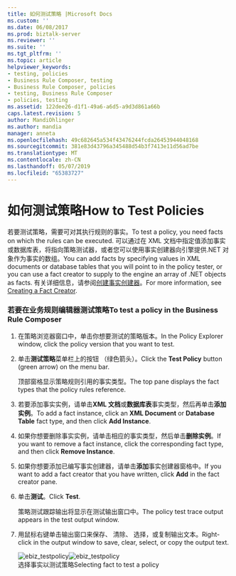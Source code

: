 ```yaml
---
title: 如何测试策略 |Microsoft Docs
ms.custom: ''
ms.date: 06/08/2017
ms.prod: biztalk-server
ms.reviewer: ''
ms.suite: ''
ms.tgt_pltfrm: ''
ms.topic: article
helpviewer_keywords:
- testing, policies
- Business Rule Composer, testing
- Business Rule Composer, policies
- testing, Business Rule Composer
- policies, testing
ms.assetid: 122dee26-d1f1-49a6-a6d5-a9d3d861a66b
caps.latest.revision: 5
author: MandiOhlinger
ms.author: mandia
manager: anneta
ms.openlocfilehash: 49c682645a534f43476244fcda26453944048168
ms.sourcegitcommit: 381e83d43796a345488d54b3f7413e11d56ad7be
ms.translationtype: MT
ms.contentlocale: zh-CN
ms.lasthandoff: 05/07/2019
ms.locfileid: "65383727"
---
```

# <a name="how-to-test-policies"></a><span data-ttu-id="02984-102">如何测试策略</span><span class="sxs-lookup"><span data-stu-id="02984-102">How to Test Policies</span></span>
<span data-ttu-id="02984-103">若要测试策略，需要可对其执行规则的事实。</span><span class="sxs-lookup"><span data-stu-id="02984-103">To test a policy, you need facts on which the rules can be executed.</span></span> <span data-ttu-id="02984-104">可以通过在 XML 文档中指定值添加事实或数据库表，将指向策略测试器，或者您可以使用事实创建器向引擎提供.NET 对象作为事实的数组。</span><span class="sxs-lookup"><span data-stu-id="02984-104">You can add facts by specifying values in XML documents or database tables that you will point to in the policy tester, or you can use a fact creator to supply to the engine an array of .NET objects as facts.</span></span> <span data-ttu-id="02984-105">有关详细信息，请参阅[创建事实创建器](../core/how-to-create-a-fact-creator.md)。</span><span class="sxs-lookup"><span data-stu-id="02984-105">For more information, see [Creating a Fact Creator](../core/how-to-create-a-fact-creator.md).</span></span>  
  
### <a name="to-test-a-policy-in-the-business-rule-composer"></a><span data-ttu-id="02984-106">若要在业务规则编辑器测试策略</span><span class="sxs-lookup"><span data-stu-id="02984-106">To test a policy in the Business Rule Composer</span></span>  
  
1.  <span data-ttu-id="02984-107">在策略浏览器窗口中，单击你想要测试的策略版本。</span><span class="sxs-lookup"><span data-stu-id="02984-107">In the Policy Explorer window, click the policy version that you want to test.</span></span>  
  
2.  <span data-ttu-id="02984-108">单击**测试策略**菜单栏上的按钮 （绿色箭头）。</span><span class="sxs-lookup"><span data-stu-id="02984-108">Click the **Test Policy** button (green arrow) on the menu bar.</span></span>  
  
     <span data-ttu-id="02984-109">顶部窗格显示策略规则引用的事实类型。</span><span class="sxs-lookup"><span data-stu-id="02984-109">The top pane displays the fact types that the policy rules reference.</span></span>  
  
3.  <span data-ttu-id="02984-110">若要添加事实实例，请单击**XML 文档**或**数据库表**事实类型，然后再单击**添加实例**。</span><span class="sxs-lookup"><span data-stu-id="02984-110">To add a fact instance, click an **XML Document** or **Database Table** fact type, and then click **Add Instance**.</span></span>  
  
4.  <span data-ttu-id="02984-111">如果你想要删除事实实例，请单击相应的事实类型，然后单击**删除实例**。</span><span class="sxs-lookup"><span data-stu-id="02984-111">If you want to remove a fact instance, click the corresponding fact type, and then click **Remove Instance**.</span></span>  
  
5.  <span data-ttu-id="02984-112">如果你想要添加已编写事实创建器，请单击**添加**事实创建器窗格中。</span><span class="sxs-lookup"><span data-stu-id="02984-112">If you want to add a fact creator that you have written, click **Add** in the fact creator pane.</span></span>  
  
6.  <span data-ttu-id="02984-113">单击**测试**。</span><span class="sxs-lookup"><span data-stu-id="02984-113">Click **Test**.</span></span>  
  
     <span data-ttu-id="02984-114">策略测试跟踪输出将显示在测试输出窗口中。</span><span class="sxs-lookup"><span data-stu-id="02984-114">The policy test trace output appears in the test output window.</span></span>  
  
7.  <span data-ttu-id="02984-115">用鼠标右键单击输出窗口来保存、 清除、 选择，或复制输出文本。</span><span class="sxs-lookup"><span data-stu-id="02984-115">Right-click in the output window to save, clear, select, or copy the output text.</span></span>  
  
     <span data-ttu-id="02984-116">![](../core/media/ebiz-testpolicy.gif "ebiz_testpolicy")</span><span class="sxs-lookup"><span data-stu-id="02984-116">![](../core/media/ebiz-testpolicy.gif "ebiz_testpolicy")</span></span>  
<span data-ttu-id="02984-117">选择事实以测试策略</span><span class="sxs-lookup"><span data-stu-id="02984-117">Selecting fact to test a policy</span></span>